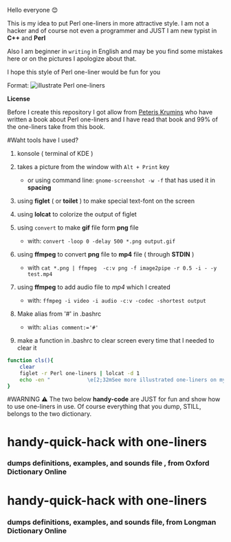 Hello everyone :blush:

This is my idea to put Perl one-liners in more attractive style.
I am not a hacker and of course not even a programmer and JUST
I am new typist in **C++** and **Perl**

Also I am beginner in `writing` in English and may be you find
some mistakes here or on the pictures I apologize about that.

I hope this style of Perl one-liner would be fun for you

Format: ![illustrate Perl one-liners]()

**License**

Before I create this repository I got allow from [Peteris Krumins](https://github.com/pkrumins)
who have written a book about Perl one-liners and I have read
that book and 99% of the one-liners take from this book.


#Waht tools have I used?
1. konsole ( terminal of KDE )
2. takes a picture from the window with `Alt + Print` key
   - or using command line: `gnome-screenshot -w -f` that has used it in **spacing** 

3. using **figlet** ( or **toilet** ) to make special text-font on the screen
4. using **lolcat** to colorize the output of figlet
5. using `convert` to make **gif** file form **png** file
   - with: `convert -loop 0 -delay 500 *.png output.gif`

6. using **ffmpeg** to convert **png** file to **mp4** file ( through **STDIN** )
   - with `cat *.png | ffmpeg  -c:v png -f image2pipe -r 0.5 -i - -y test.mp4`

7. using **ffmpeg** to add audio file to *mp4* which I created
   - with: `ffmpeg -i video -i audio -c:v -codec -shortest output`
8. Make alias from '#' in .bashrc
   - with: `alias comment:='#'`
9. make a function in .bashrc to clear screen every time that I needed to clear it

```bash
function cls(){
    clear
    figlet -r Perl one-liners | lolcat -d 1
    echo -en "            \e[2;32mSee more illustrated one-liners on my github: \e[2;37m    github.com/k-five\e[0\n"
}
```



#WARNING :warning:
The two below **handy-code** are JUST for fun and show how to use one-liners in use.
Of course everything that you dump, STILL, belongs to the two dictionary.



# handy-quick-hack with one-liners
### dumps definitions, examples, and sounds file , from Oxford Dictionary Online

# handy-quick-hack with one-liners 
### dumps definitions, examples, and sounds file, from Longman Dictionary Online


